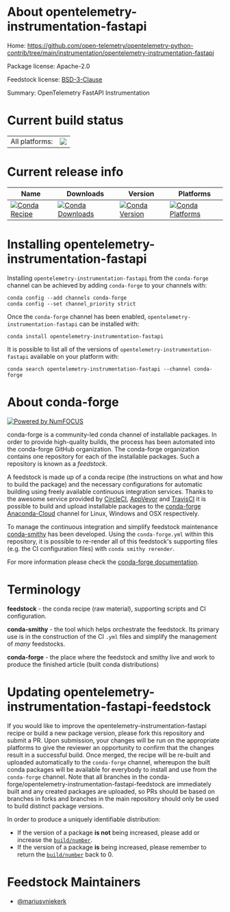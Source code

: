 About opentelemetry-instrumentation-fastapi
===========================================

Home: https://github.com/open-telemetry/opentelemetry-python-contrib/tree/main/instrumentation/opentelemetry-instrumentation-fastapi

Package license: Apache-2.0

Feedstock license: [BSD-3-Clause](https://github.com/conda-forge/opentelemetry-instrumentation-fastapi-feedstock/blob/master/LICENSE.txt)

Summary: OpenTelemetry FastAPI Instrumentation

Current build status
====================


<table><tr><td>All platforms:</td>
    <td>
      <a href="https://dev.azure.com/conda-forge/feedstock-builds/_build/latest?definitionId=13888&branchName=master">
        <img src="https://dev.azure.com/conda-forge/feedstock-builds/_apis/build/status/opentelemetry-instrumentation-fastapi-feedstock?branchName=master">
      </a>
    </td>
  </tr>
</table>

Current release info
====================

| Name | Downloads | Version | Platforms |
| --- | --- | --- | --- |
| [![Conda Recipe](https://img.shields.io/badge/recipe-opentelemetry--instrumentation--fastapi-green.svg)](https://anaconda.org/conda-forge/opentelemetry-instrumentation-fastapi) | [![Conda Downloads](https://img.shields.io/conda/dn/conda-forge/opentelemetry-instrumentation-fastapi.svg)](https://anaconda.org/conda-forge/opentelemetry-instrumentation-fastapi) | [![Conda Version](https://img.shields.io/conda/vn/conda-forge/opentelemetry-instrumentation-fastapi.svg)](https://anaconda.org/conda-forge/opentelemetry-instrumentation-fastapi) | [![Conda Platforms](https://img.shields.io/conda/pn/conda-forge/opentelemetry-instrumentation-fastapi.svg)](https://anaconda.org/conda-forge/opentelemetry-instrumentation-fastapi) |

Installing opentelemetry-instrumentation-fastapi
================================================

Installing `opentelemetry-instrumentation-fastapi` from the `conda-forge` channel can be achieved by adding `conda-forge` to your channels with:

```
conda config --add channels conda-forge
conda config --set channel_priority strict
```

Once the `conda-forge` channel has been enabled, `opentelemetry-instrumentation-fastapi` can be installed with:

```
conda install opentelemetry-instrumentation-fastapi
```

It is possible to list all of the versions of `opentelemetry-instrumentation-fastapi` available on your platform with:

```
conda search opentelemetry-instrumentation-fastapi --channel conda-forge
```


About conda-forge
=================

[![Powered by
NumFOCUS](https://img.shields.io/badge/powered%20by-NumFOCUS-orange.svg?style=flat&colorA=E1523D&colorB=007D8A)](https://numfocus.org)

conda-forge is a community-led conda channel of installable packages.
In order to provide high-quality builds, the process has been automated into the
conda-forge GitHub organization. The conda-forge organization contains one repository
for each of the installable packages. Such a repository is known as a *feedstock*.

A feedstock is made up of a conda recipe (the instructions on what and how to build
the package) and the necessary configurations for automatic building using freely
available continuous integration services. Thanks to the awesome service provided by
[CircleCI](https://circleci.com/), [AppVeyor](https://www.appveyor.com/)
and [TravisCI](https://travis-ci.com/) it is possible to build and upload installable
packages to the [conda-forge](https://anaconda.org/conda-forge)
[Anaconda-Cloud](https://anaconda.org/) channel for Linux, Windows and OSX respectively.

To manage the continuous integration and simplify feedstock maintenance
[conda-smithy](https://github.com/conda-forge/conda-smithy) has been developed.
Using the ``conda-forge.yml`` within this repository, it is possible to re-render all of
this feedstock's supporting files (e.g. the CI configuration files) with ``conda smithy rerender``.

For more information please check the [conda-forge documentation](https://conda-forge.org/docs/).

Terminology
===========

**feedstock** - the conda recipe (raw material), supporting scripts and CI configuration.

**conda-smithy** - the tool which helps orchestrate the feedstock.
                   Its primary use is in the construction of the CI ``.yml`` files
                   and simplify the management of *many* feedstocks.

**conda-forge** - the place where the feedstock and smithy live and work to
                  produce the finished article (built conda distributions)


Updating opentelemetry-instrumentation-fastapi-feedstock
========================================================

If you would like to improve the opentelemetry-instrumentation-fastapi recipe or build a new
package version, please fork this repository and submit a PR. Upon submission,
your changes will be run on the appropriate platforms to give the reviewer an
opportunity to confirm that the changes result in a successful build. Once
merged, the recipe will be re-built and uploaded automatically to the
`conda-forge` channel, whereupon the built conda packages will be available for
everybody to install and use from the `conda-forge` channel.
Note that all branches in the conda-forge/opentelemetry-instrumentation-fastapi-feedstock are
immediately built and any created packages are uploaded, so PRs should be based
on branches in forks and branches in the main repository should only be used to
build distinct package versions.

In order to produce a uniquely identifiable distribution:
 * If the version of a package **is not** being increased, please add or increase
   the [``build/number``](https://docs.conda.io/projects/conda-build/en/latest/resources/define-metadata.html#build-number-and-string).
 * If the version of a package **is** being increased, please remember to return
   the [``build/number``](https://docs.conda.io/projects/conda-build/en/latest/resources/define-metadata.html#build-number-and-string)
   back to 0.

Feedstock Maintainers
=====================

* [@mariusvniekerk](https://github.com/mariusvniekerk/)

